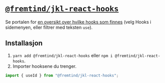 # [`@fremtind/jkl-react-hooks`](https://jokul.fremtind.no/komponenter/animation)

Se portalen for [en oversikt over hvilke hooks som finnes](https://jokul.fremtind.no/komponenter/animation) (velg Hooks i sidemenyen, eller filtrer med teksten `use`).

## Installasjon

1. `yarn add @fremtind/jkl-react-hooks` eller `npm i @fremtind/jkl-react-hooks`.
2. Importer hooksene du trenger.

```js
import { useId } from "@fremtind/jkl-react-hooks";
```
